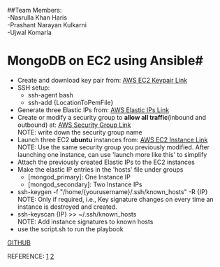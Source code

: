 ##Team Members:  
-Nasrulla Khan Haris  
-Prashant Narayan Kulkarni  
-Ujwal Komarla  

# MongoDB on EC2 using Ansible#
- Create and download key pair from: [AWS EC2 Keypair Link](https://us-west-1.console.aws.amazon.com/ec2/v2/home?region=us-west-1#KeyPairs:sort=keyName)
- SSH setup:
    + ssh-agent bash
    + ssh-add {LocationToPemFile}
- Generate three Elastic IPs from: [AWS Elastic IPs Link](https://us-west-1.console.aws.amazon.com/ec2/v2/home?region=us-west-1#Addresses:sort=publicIp)
- Create or modify a security group to **allow all traffic**(inbound and outbound) at: [AWS Security Group Link](https://us-west-1.console.aws.amazon.com/ec2/v2/home?region=us-west-1#SecurityGroups:sort=groupId)  
NOTE: write down the security group name
- Launch three EC2 **ubuntu** instances from: [AWS EC2 Instance Link](https://us-west-1.console.aws.amazon.com/ec2/v2/home?region=us-west-1#Instances:sort=instanceId)  
NOTE: Use the same security group you previously modified. After launching one instance, can use 'launch more like this' to simplify
- Attach the previously created Elastic IPs to the EC2 instances
- Make the elastic IP entries in the 'hosts' file under groups
    + [mongod_primary]: One Instance IP
    + [mongod_secondary]: Two Instance IPs
- ssh-keygen -f "/home/{yourusername}/.ssh/known_hosts" -R {IP}  
NOTE: Only if required, i.e., Key signature changes on every time an instance is destroyed and created.
- ssh-keyscan {IP} >> ~/.ssh/known_hosts  
NOTE: Add instance signatures to known hosts
- use the script.sh to run the playbook  


[GITHUB](https://github.ncsu.edu/uskomarl/hpcc5.git)

REFERENCE:
[1](https://sebastianvoss.com/docker-mongodb-sharded-cluster.html)
[2](https://github.com/a-h/ansible-mongodb-cluster)
